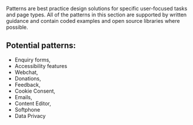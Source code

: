 Patterns are best practice design solutions for specific user-focused tasks and page types. All of the patterns in this section are supported by written guidance and contain coded examples and open source libraries where possible.

## Potential patterns:

- Enquiry forms, 
- Accessibility features
- Webchat, 
- Donations, 
- Feedback,
- Cookie Consent,
- Emails,
- Content Editor,
- Softphone
- Data Privacy